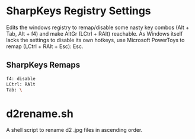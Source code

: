 # SharpKeys Registry Settings

Edits the windows registry to remap/disable some nasty key combos (Alt + Tab, Alt + f4) and make AltGr (LCtrl + RAlt) reachable. As Windows itself lacks the settings to disable its own hotkeys, use Microsoft PowerToys to remap (LCtrl + RAlt + Esc): Esc.

## SharpKeys Remaps

```sh
f4: disable
LCtrl: RAlt
Tab: \
```

# d2rename.sh

A shell script to rename d2 .jpg files in ascending order.